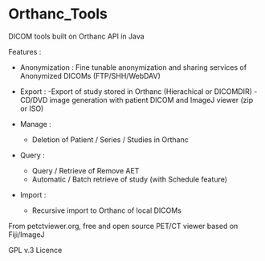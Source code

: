 # Orthanc_Tools
DICOM tools built on Orthanc API in Java

Features : 

- Anonymization : Fine tunable anonymization and sharing services of Anonymized DICOMs (FTP/SHH/WebDAV)

- Export : 
   -Export of study stored in Orthanc (Hierachical or DICOMDIR)
   -CD/DVD image generation with patient DICOM and ImageJ viewer (zip or ISO)
   
 - Manage : 
   - Deletion of Patient / Series / Studies in Orthanc
   
 - Query : 
   - Query / Retrieve of Remove AET
   - Automatic / Batch retrieve of study (with Schedule feature)
   
 - Import :
   - Recursive import to Orthanc of local DICOMs
   
 From petctviewer.org, free and open source PET/CT viewer based on Fiji/ImageJ
 
 GPL v.3 Licence
 
